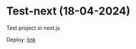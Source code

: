 # Test-next (18-04-2024)

Test project in next.js

Deploy: [link](https://eclectic-cat-1a0bd6.netlify.app/)